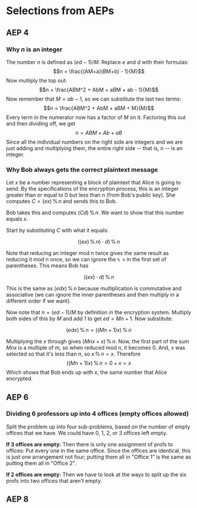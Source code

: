 # Selections from AEPs 

## AEP 4

### Why $n$ is an integer

The number $n$ is defined as $(ed-1)/M$. Replace $e$ and $d$ with their formulas: 
$$n = \frac{(AM+a)(BM+b) - 1}{M}$$
Now mutliply the top out: 
$$n = \frac{ABM^2 + AbM + aBM + ab  - 1}{M}$$
Now remember that $M = ab - 1$, so we can substitute the last two terms: 
$$n = \frac{ABM^2 + AbM + aBM + M}{M}$$
Every term in the numerator now has a factor of $M$ on it. Factoring this out and then dividing off, we get
$$n = ABM + Ab + aB$$
Since all the individual numbers on the right side are integers and we are just adding and multiplying them, the entire right side -- that is, $n$ -- is an integer. 



### Why Bob always gets the correct plaintext message 

Let $x$ be a number representing a block of plaintext that Alice is going to send. By the specifications of the encryption process, this is an integer greater than or equal to $0$ but less than $n$ (from Bob's public key). She computes $C = (ex) \, \% \, n$ and sends this to Bob. 

Bob takes this and computes $(Cd) \, \% \, n$. We want to show that this number equals $x$. 

Start by substituting $C$ with what it equals: 

$$((ex) \, \% \, n) \cdot d) \, \% \, n$$

Note that reducing an integer mod n twice gives the same result as reducing it mod n once, so we can ignore the `% n` in the first set of parentheses. This means Bob has 

$$((ex) \cdot d) \, \% \, n$$

This is the same as $(edx) \, \% \, n$ because multiplication is commutative and associative (we can ignore the inner parentheses and then multiply in a different order if we want). 

Now note that $n = (ed-1)/M$ by definition in the encryption system. Multiply both sides of this by $M$ and add $1$ to get $ed = Mn + 1$. Now substitute: 

$$(edx) \, \% \, n = ((Mn+1)x) \, \% \, n$$

Multiplying the $x$ through gives $(Mnx + x) \, \% \, n$. Now, the first part of the sum $Mnx$ is a multiple of $m$, so when reduced mod $n$, it becomes $0$. And, $x$ was selected so that it's less than $n$, so $x \, \% \, n = x$. Therefore 
$$((Mn+1)x) \, \% \, n = 0 + x = x$$
Which shows that Bob ends up with $x$, the same number that Alice encrypted. 

## AEP 6 

### Dividing 6 professors up into 4 offices (empty offices allowed) 

Split the problem up into four sub-problems, based on the number of empty offices that we have. We could have 0, 1, 2, or 3 offices left empty. 

**If 3 offices are empty:** Then there is only one assignment of profs to offices: Put every one in the same office. Since the offices are identical, this is just one arrangement not four; putting them all in "Office 1" is the same as putting them all in "Office 2". 

**If 2 offices are empty:** Then we have to look at the ways to split up the six profs into two offices that aren't empty. 


## AEP 8 

